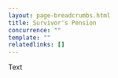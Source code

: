 ```yaml
---
layout: page-breadcrumbs.html
title: Survivor's Pension
concurrence: "" 
template: ""
relatedlinks: []
---
```


Text
